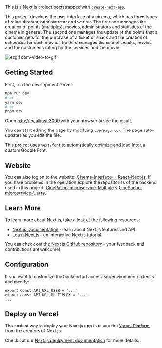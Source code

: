 This is a [Next.js](https://nextjs.org/) project bootstrapped with [`create-next-app`](https://github.com/vercel/next.js/tree/canary/packages/create-next-app).

This project develops the user interface of a cinema, which has three types of roles: director, administrator and worker. The first one manages the creation of points (multiplex), movies, administrators and statistics of the cinema in general. The second one manages the update of the points that a customer gets for the purchase of a ticket or snack and the creation of schedules for each movie. The third manages the sale of snacks, movies and the customer's rating for the services and the movie.

![ezgif com-video-to-gif](https://github.com/Johan-FF/Cinema-Interface---React-Next-js/assets/94552691/e2ac3672-1850-42eb-8b53-fe0d1ad83e36)

## Getting Started

First, run the development server:

```bash
npm run dev
# or
yarn dev
# or
pnpm dev
```

Open [http://localhost:3000](http://localhost:3000) with your browser to see the result.

You can start editing the page by modifying `app/page.tsx`. The page auto-updates as you edit the file.

This project uses [`next/font`](https://nextjs.org/docs/basic-features/font-optimization) to automatically optimize and load Inter, a custom Google Font.

## Website

You can also log on to the website: [Cinema-Interface---React-Next-js](https://johan-ff.github.io/Cinema-Interface---React-Next-js/). If you have problems in the operation explore the repositories of the backend used in this project: [CinePacho-microservice-Multiple](https://github.com/AndresSArias/CinePacho-microservice-Multiple.git) y [CinePacho-microservice-Users](https://github.com/AndresSArias/CinePacho-microservice-Users.git).

## Learn More

To learn more about Next.js, take a look at the following resources:

- [Next.js Documentation](https://nextjs.org/docs) - learn about Next.js features and API.
- [Learn Next.js](https://nextjs.org/learn) - an interactive Next.js tutorial.

You can check out [the Next.js GitHub repository](https://github.com/vercel/next.js/) - your feedback and contributions are welcome!

## Configuration

If you want to customize the backend url access src/environment/index.ts and modify:

~~~
export const API_URL_USER = '...'
export const API_URL_MULTIPLEX = '...'
...
~~~

## Deploy on Vercel

The easiest way to deploy your Next.js app is to use the [Vercel Platform](https://vercel.com/new?utm_medium=default-template&filter=next.js&utm_source=create-next-app&utm_campaign=create-next-app-readme) from the creators of Next.js.

Check out our [Next.js deployment documentation](https://nextjs.org/docs/deployment) for more details.
